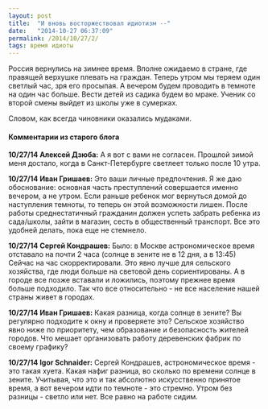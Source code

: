 ```yaml
---
layout: post
title:  "И вновь восторжествовал идиотизм --"
date:   "2014-10-27 06:37:09"
permalink: /2014/10/27/2/
tags: время идиоты
---
```


Россия вернулись на зимнее время. Вполне ожидаемо в стране, где
правящей верхушке плевать на граждан.  Теперь утром мы теряем один
светлый час, зря его просыпая. А вечером будем проводить в темноте на
один час больше. Вести детей из садика будем во мраке. Ученик со
второй смены выйдет из школы уже в сумерках.

Словом, как всегда чиновники оказались мудаками.


#### Комментарии из старого блога


**10/27/14 Алексей Дзюба:** А я вот с вами не согласен. Прошлой зимой
  меня достало, когда в Санкт-Петербурге светлеет только после 10
  утра.


**10/27/14 Иван Гришаев:** Это ваши личные предпочтения. Я же даю
обоснование: основная часть преступлений совершается именно вечером, а
не утром. Если раньше ребенок мог вернуться домой до наступления
темноты, то теперь он этой возможности лишен.  После работы
среднестатичный гражданин должен успеть забрать ребенка из сада/школы,
зайти в магазин, сесть в общественный транспорт. Все это удобней
делать, пока еще не стемнело.


**10/27/14 Сергей Кондрашев:** Было: в Москве астрономическое время
отставало на почти 2 часа (солнце в зените не в 12 дня, а в 13:45)
Сейчас на час скорректировали. Это явно лучше для сельского хозяйства,
где люди больше на световой день сориентированы. А в городе все позже
вставали и ложились, поэтому прежнее время больше подходило.  Так что
все относительно - не все население нашей страны живет в городах.


**10/27/14 Иван Гришаев:** Какая разница, когда солнце в зените? Вы
регулярно подходите к окну и проверяете это?  Сельское хозяйство явно
ниже по приоритету, чем образование и безопасность жителей
городов. Что мешает организовать работу деревенских фабрик по своему
графику?



**10/27/14 Igor Schnaider:** Сергей Кондрашев, астрономическое время -
  это такая хуета. Какая нафиг разница, во сколько по времени солнце в
  зените. Учитывая, что это и так абсолютно искусственно принятое
  время, а вот вечером идти по темноте - это стремно. Утром без
  разницы - светло или нет. Все равно на работе сидим.
